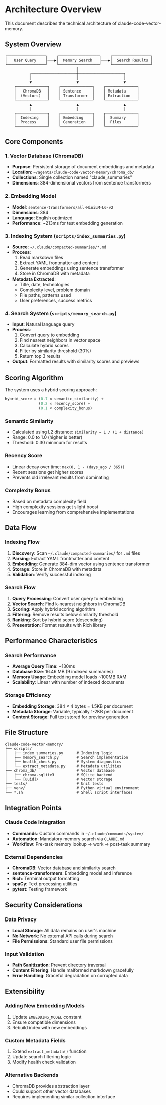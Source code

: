 # Architecture Overview

This document describes the technical architecture of claude-code-vector-memory.

## System Overview

```
┌─────────────────┐    ┌──────────────────┐    ┌─────────────────┐
│   User Query    │───▶│  Memory Search   │───▶│  Search Results │
└─────────────────┘    └──────────────────┘    └─────────────────┘
                                │
           ┌────────────────────┼────────────────────┐
           │                    │                    │
           ▼                    ▼                    ▼
    ┌──────────────┐    ┌──────────────┐    ┌──────────────┐
    │   ChromaDB   │    │ Sentence     │    │ Metadata     │
    │  (Vectors)   │    │ Transformer  │    │ Extraction   │
    └──────────────┘    └──────────────┘    └──────────────┘
           ▲                    ▲                    ▲
           │                    │                    │
    ┌──────────────┐    ┌──────────────┐    ┌──────────────┐
    │  Indexing    │    │ Embedding    │    │  Summary     │
    │  Process     │    │ Generation   │    │  Files       │
    └──────────────┘    └──────────────┘    └──────────────┘
```

## Core Components

### 1. Vector Database (ChromaDB)
- **Purpose**: Persistent storage of document embeddings and metadata
- **Location**: `~/agents/claude-code-vector-memory/chroma_db/`
- **Collections**: Single collection named "claude_summaries"
- **Dimensions**: 384-dimensional vectors from sentence transformers

### 2. Embedding Model
- **Model**: `sentence-transformers/all-MiniLM-L6-v2`
- **Dimensions**: 384
- **Language**: English optimized
- **Performance**: ~213ms for test embedding generation

### 3. Indexing System (`scripts/index_summaries.py`)
- **Source**: `~/.claude/compacted-summaries/*.md`
- **Process**: 
  1. Read markdown files
  2. Extract YAML frontmatter and content
  3. Generate embeddings using sentence transformer
  4. Store in ChromaDB with metadata
- **Metadata Extracted**:
  - Title, date, technologies
  - Complexity level, problem domain
  - File paths, patterns used
  - User preferences, success metrics

### 4. Search System (`scripts/memory_search.py`)
- **Input**: Natural language query
- **Process**:
  1. Convert query to embedding
  2. Find nearest neighbors in vector space
  3. Calculate hybrid scores
  4. Filter by similarity threshold (30%)
  5. Return top 3 results
- **Output**: Formatted results with similarity scores and previews

## Scoring Algorithm

The system uses a hybrid scoring approach:

```python
hybrid_score = (0.7 × semantic_similarity) + 
               (0.2 × recency_score) + 
               (0.1 × complexity_bonus)
```

### Semantic Similarity
- Calculated using L2 distance: `similarity = 1 / (1 + distance)`
- Range: 0.0 to 1.0 (higher is better)
- Threshold: 0.30 minimum for results

### Recency Score
- Linear decay over time: `max(0, 1 - (days_ago / 365))`
- Recent sessions get higher scores
- Prevents old irrelevant results from dominating

### Complexity Bonus
- Based on metadata complexity field
- High complexity sessions get slight boost
- Encourages learning from comprehensive implementations

## Data Flow

### Indexing Flow
1. **Discovery**: Scan `~/.claude/compacted-summaries/` for `.md` files
2. **Parsing**: Extract YAML frontmatter and content
3. **Embedding**: Generate 384-dim vector using sentence transformer
4. **Storage**: Store in ChromaDB with metadata
5. **Validation**: Verify successful indexing

### Search Flow
1. **Query Processing**: Convert user query to embedding
2. **Vector Search**: Find k-nearest neighbors in ChromaDB
3. **Scoring**: Apply hybrid scoring algorithm
4. **Filtering**: Remove results below similarity threshold
5. **Ranking**: Sort by hybrid score (descending)
6. **Presentation**: Format results with Rich library

## Performance Characteristics

### Search Performance
- **Average Query Time**: ~130ms
- **Database Size**: 16.46 MB (9 indexed summaries)
- **Memory Usage**: Embedding model loads ~100MB RAM
- **Scalability**: Linear with number of indexed documents

### Storage Efficiency
- **Embedding Storage**: 384 × 4 bytes = 1.5KB per document
- **Metadata Storage**: Variable, typically 1-2KB per document
- **Content Storage**: Full text stored for preview generation

## File Structure

```
claude-code-vector-memory/
├── scripts/
│   ├── index_summaries.py      # Indexing logic
│   ├── memory_search.py        # Search implementation
│   ├── health_check.py         # System diagnostics
│   └── extract_metadata.py     # Metadata utilities
├── chroma_db/                  # Vector database
│   ├── chroma.sqlite3          # SQLite backend
│   └── [uuid]/                 # Vector storage
├── tests/                      # Unit tests
├── venv/                       # Python virtual environment
└── *.sh                        # Shell script interfaces
```

## Integration Points

### Claude Code Integration
- **Commands**: Custom commands in `~/.claude/commands/system/`
- **Automation**: Mandatory memory search via `CLAUDE.md`
- **Workflow**: Pre-task memory lookup → work → post-task summary

### External Dependencies
- **ChromaDB**: Vector database and similarity search
- **sentence-transformers**: Embedding model and inference
- **Rich**: Terminal output formatting
- **spaCy**: Text processing utilities
- **pytest**: Testing framework

## Security Considerations

### Data Privacy
- **Local Storage**: All data remains on user's machine
- **No Network**: No external API calls during search
- **File Permissions**: Standard user file permissions

### Input Validation
- **Path Sanitization**: Prevent directory traversal
- **Content Filtering**: Handle malformed markdown gracefully
- **Error Handling**: Graceful degradation on corrupted data

## Extensibility

### Adding New Embedding Models
1. Update `EMBEDDING_MODEL` constant
2. Ensure compatible dimensions
3. Rebuild index with new embeddings

### Custom Metadata Fields
1. Extend `extract_metadata()` function
2. Update search filtering logic
3. Modify health check validation

### Alternative Backends
- ChromaDB provides abstraction layer
- Could support other vector databases
- Requires implementing similar collection interface